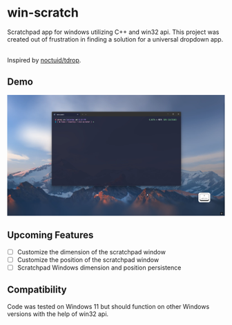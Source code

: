 # win-scratch
Scratchpad app for windows utilizing C++ and win32 api. This project was created out of frustration in finding a solution for a universal dropdown app. 
</br>
</br>

Inspired by [noctuid/tdrop](https://github.com/noctuid/tdrop).
## Demo 
[![Demo Video](https://github.com/slh-git/win-scratch/blob/vs2022-dev/demo/win-scratch_demo.png)](https://github.com/user-attachments/assets/7e0f2056-e2f0-40f2-9d4d-bcbcd652d8c4)

## Upcoming Features
- [ ] Customize the dimension of the scratchpad window 
- [ ] Customize the position of the scratchpad window
- [ ] Scratchpad Windows dimension and position persistence
## Compatibility 
Code was tested on Windows 11 but should function on other Windows versions with the help of win32 api. 


